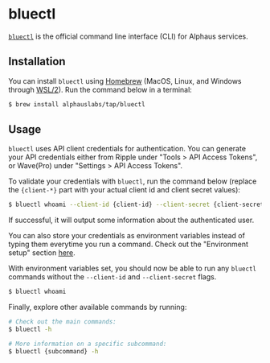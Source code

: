 # bluectl

[`bluectl`](https://github.com/alphauslabs/bluectl) is the official command line interface (CLI) for Alphaus services.

## Installation
You can install `bluectl` using [Homebrew](https://brew.sh/) (MacOS, Linux, and Windows through [WSL/2](https://docs.microsoft.com/en-us/windows/wsl/install)). Run the command below in a terminal:
```sh
$ brew install alphauslabs/tap/bluectl
```

## Usage
`bluectl` uses API client credentials for authentication. You can generate your API credentials either from Ripple under "Tools > API Access Tokens", or Wave(Pro) under "Settings > API Access Tokens".

To validate your credentials with `bluectl`, run the command below (replace the `{client-*}` part with your actual client id and client secret values):
```sh
$ bluectl whoami --client-id {client-id} --client-secret {client-secret}
```

If successful, it will output some information about the authenticated user.

You can also store your credentials as environment variables instead of typing them everytime you run a command. Check out the "Environment setup" section [here](https://alphauslabs.github.io/docs/blueapi/authentication/#environment-setup).

With environment variables set, you should now be able to run any `bluectl` commands without the `--client-id` and `--client-secret` flags.
```sh
$ bluectl whoami
```

Finally, explore other available commands by running:
```sh
# Check out the main commands:
$ bluectl -h

# More information on a specific subcommand:
$ bluectl {subcommand} -h
```
